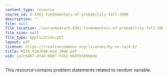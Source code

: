 ```yaml
---
content_type: resource
course_id: 6-436j-fundamentals-of-probability-fall-2008
description: ''
file: null
file_location: /coursemedia/6-436j-fundamentals-of-probability-fall-2008/1a7c6887dfa48607f451b69fb589b6de_MIT6_436JF08_mid_2008.pdf
file_size: null
file_type: application/pdf
layout: pdf
license: https://creativecommons.org/licenses/by-nc-sa/4.0/
title: MIT6_436JF08_mid_2008.pdf
uid: 1a7c6887-dfa4-8607-f451-b69fb589b6de
---
```

This resource contains problem statements related to random variable.